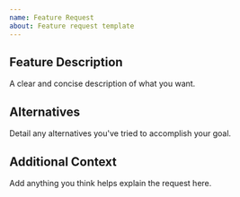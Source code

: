 ```yaml
---
name: Feature Request
about: Feature request template
---
```

<!-- Make sure you check any open/recently closed issues first to avoid duplicates -->
## Feature Description
A clear and concise description of what you want.

## Alternatives
Detail any alternatives you've tried to accomplish your goal.

## Additional Context
Add anything you think helps explain the request here.
